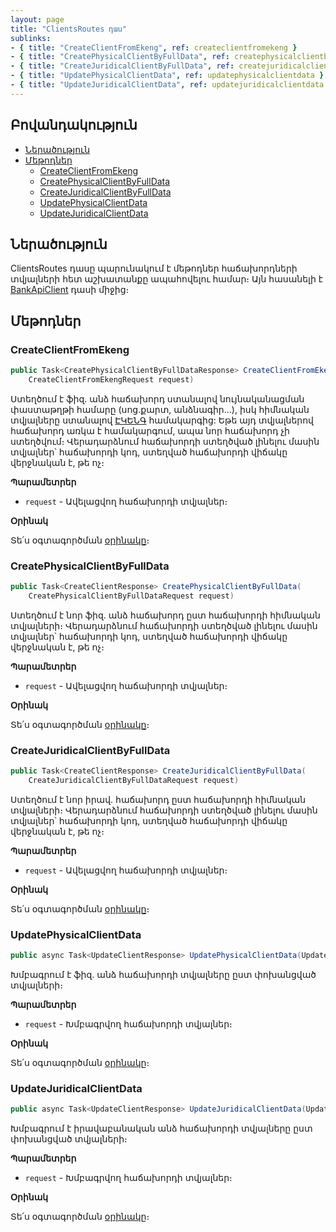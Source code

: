 ```yaml
---
layout: page
title: "ClientsRoutes դաս" 
sublinks:
- { title: "CreateClientFromEkeng", ref: createclientfromekeng }
- { title: "CreatePhysicalClientByFullData", ref: createphysicalclientbyfulldata }
- { title: "CreateJuridicalClientByFullData", ref: createjuridicalclientbyfulldata }
- { title: "UpdatePhysicalClientData", ref: updatephysicalclientdata }
- { title: "UpdateJuridicalClientData", ref: updatejuridicalclientdata }
---
```


## Բովանդակություն

- [Ներածություն](#ներածություն)
- [Մեթոդներ](#մեթոդներ)
  - [CreateClientFromEkeng](#createclientfromekeng)
  - [CreatePhysicalClientByFullData](#createphysicalclientbyfulldata)
  - [CreateJuridicalClientByFullData](#createjuridicalclientbyfulldata)    
  - [UpdatePhysicalClientData](#updatephysicalclientdata)
  - [UpdateJuridicalClientData](#updatejuridicalclientdata)

## Ներածություն

ClientsRoutes դասը պարունակում է մեթոդներ հաճախորդների տվյալների հետ աշխատանքը ապահովելու համար։
Այն հասանելի է [BankApiClient](../types/BankApiClient.md) դասի միջից։

## Մեթոդներ

### CreateClientFromEkeng

```c#
public Task<CreatePhysicalClientByFullDataResponse> CreateClientFromEkeng(
    CreateClientFromEkengRequest request)
```

Ստեղծում է ֆիզ. անձ հաճախորդ ստանալով նույնականացման փաստաթղթի համարը (սոց.քարտ, անձնագիր...), իսկ հիմնական տվյալները ստանալով [ԷԿԵՆԳ](https://www.ekeng.am) համակարգից:
Եթե այդ տվյալներով հաճախորդ առկա է համակարգում, ապա նոր հաճախորդ չի ստեղծվում։
Վերադարձնում հաճախորդի ստեղծված լինելու մասին տվյալներ՝ հաճախորդի կոդ, ստեղված հաճախորդի վիճակը վերջնական է, թե ոչ։

**Պարամետրեր**

* `request` - Ավելացվող հաճախորդի տվյալներ։

**Օրինակ**

Տե՛ս օգտագործման [օրինակը](../examples/ClientsRoutes.md#օրինակ-1)։

### CreatePhysicalClientByFullData

```c#
public Task<CreateClientResponse> CreatePhysicalClientByFullData(
    CreatePhysicalClientByFullDataRequest request)
```

Ստեղծում է նոր ֆիզ. անձ հաճախորդ ըստ հաճախորդի հիմնական տվյալների։ 
Վերադարձնում հաճախորդի ստեղծված լինելու մասին տվյալներ՝ հաճախորդի կոդ, ստեղված հաճախորդի վիճակը վերջնական է, թե ոչ։

**Պարամետրեր**

* `request` - Ավելացվող հաճախորդի տվյալներ։

**Օրինակ**

Տե՛ս օգտագործման [օրինակը](../examples/ClientsRoutes.md#օրինակ-2)։

### CreateJuridicalClientByFullData

```c#
public Task<CreateClientResponse> CreateJuridicalClientByFullData(
    CreateJuridicalClientByFullDataRequest request)
```

Ստեղծում է նոր իրավ. հաճախորդ ըստ հաճախորդի հիմնական տվյալների։ 
Վերադարձնում հաճախորդի ստեղծված լինելու մասին տվյալներ՝ հաճախորդի կոդ, ստեղված հաճախորդի վիճակը վերջնական է, թե ոչ։

**Պարամետրեր**

* `request` - Ավելացվող հաճախորդի տվյալներ։

**Օրինակ**

Տե՛ս օգտագործման [օրինակը](../examples/ClientsRoutes.md#օրինակ-3)։

### UpdatePhysicalClientData

```c#
public async Task<UpdateClientResponse> UpdatePhysicalClientData(UpdatePhysicalClientDataRequest request)
```

Խմբագրում է ֆիզ. անձ հաճախորդի տվյալները ըստ փոխանցված տվյալների։

**Պարամետրեր**

* `request` - Խմբագրվող հաճախորդի տվյալներ։

**Օրինակ**

Տե՛ս օգտագործման [օրինակը](../examples/ClientsRoutes.md#օրինակ-4)։

### UpdateJuridicalClientData

```c#
public async Task<UpdateClientResponse> UpdateJuridicalClientData(UpdateJuridicalClientDataRequest request)
```

Խմբագրում է իրավաբանական անձ հաճախորդի տվյալները ըստ փոխանցված տվյալների։

**Պարամետրեր**

* `request` - Խմբագրվող հաճախորդի տվյալներ։

**Օրինակ**

Տե՛ս օգտագործման [օրինակը](../examples/ClientsRoutes.md#օրինակ-5)։

